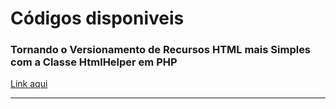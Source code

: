 # Códigos disponiveis

### Tornando o Versionamento de Recursos HTML mais Simples com a Classe HtmlHelper em PHP

[Link aqui](https://github.com/marceloteck/ToolsDeveloper/tree/main/HtmlHelper)

---
